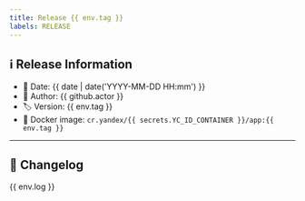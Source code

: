 ```yaml
---
title: Release {{ env.tag }}
labels: RELEASE
---
```

## ℹ️ Release Information

- 📅 Date: {{ date | date('YYYY-MM-DD HH:mm') }}
- 👤 Author: {{ github.actor }}
- 🏷️ Version: {{ env.tag }}
- 🐳 Docker image: `cr.yandex/{{ secrets.YC_ID_CONTAINER }}/app:{{ env.tag }}`

---

## 🔄 Changelog

{{ env.log }}

